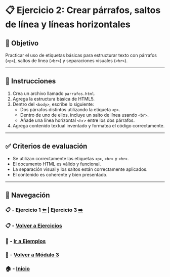 # 📋 Ejercicio 2: Crear párrafos, saltos de línea y líneas horizontales

## 🎯 Objetivo
Practicar el uso de etiquetas básicas para estructurar texto con párrafos (`<p>`), saltos de línea (`<br>`) y separaciones visuales (`<hr>`).

---

## 📝 Instrucciones
1. Crea un archivo llamado `parrafos.html`.
2. Agrega la estructura básica de HTML5.
3. Dentro del `<body>`, escribe lo siguiente:
   - Dos párrafos distintos utilizando la etiqueta `<p>`.
   - Dentro de uno de ellos, incluye un salto de línea usando `<br>`.
   - Añade una línea horizontal `<hr>` entre los dos párrafos.
4. Agrega contenido textual inventado y formatea el código correctamente.

---

## ✅ Criterios de evaluación
- Se utilizan correctamente las etiquetas `<p>`, `<br>` y `<hr>`.
- El documento HTML es válido y funcional.
- La separación visual y los saltos están correctamente aplicados.
- El contenido es coherente y bien presentado.

---

## 🔁 Navegación

### 📋 - Ejercicio 1 [⬅️](./Ejercicio_1.md) | Ejercicio 3 [➡️](./Ejercicio_3.md)

### 📋 - [Volver a Ejercicios](../README.md)

### 🧪 - [Ir a Ejemplos](../../Ejemplos/README.md)

### 📘 - [Volver a Módulo 3](../../Modulo_3.md)

### 🏠 - [Inicio](../../../README.md)

